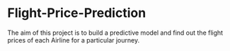 # Flight-Price-Prediction
The aim of this project is to build a predictive model and find out the flight prices of each Airline for a particular journey. 
